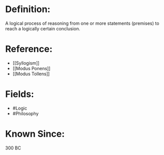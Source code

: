 

# Definition:
A logical process of reasoning from one or more statements (premises) to reach a logically certain conclusion.

# Reference:
- [[Syllogism]]
- [[Modus Ponens]]
- [[Modus Tollens]]

# Fields: 
- #Logic
- #Philosophy

# Known Since:
300 BC

